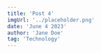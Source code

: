 ```yaml
---
title: 'Post 4'
imgUrl: '../placeholder.png'
date: 'June 4 2023'
author: 'Jane Doe'
tag: 'Technology'
---
```

